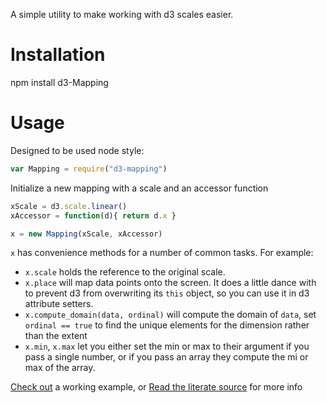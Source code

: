 A simple utility to make working with d3 scales easier.

# Installation #

npm install d3-Mapping

# Usage #

Designed to be used node style:

```js
var Mapping = require("d3-mapping")
```

Initialize a new mapping with a scale and an accessor function

```js
xScale = d3.scale.linear()
xAccessor = function(d){ return d.x }

x = new Mapping(xScale, xAccessor)
```

`x` has convenience methods for a number of common tasks. For example:

 - `x.scale` holds the reference to the original scale.
 - `x.place` will map data points onto the screen. It does a little dance with
   to prevent d3 from overwriting its `this` object, so you can use it in d3
   attribute setters.
 - `x.compute_domain(data, ordinal)` will compute the domain of `data`, set
   `ordinal == true` to find the unique elements for the dimension rather than
   the extent
 - `x.min`, `x.max` let you either set the min or max to their argument if you
   pass a single number, or if you pass an array they compute the mi or max of
   the array.



[Check out](http://awinterman.github.io/d3-mapping/example/) a working example,
or  [Read the literate source](http://awinterman.github.io/d3-mapping/docs/Mapping.html) for more info
